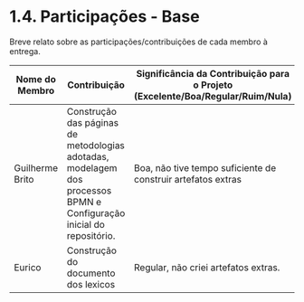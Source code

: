 # 1.4. Participações - Base

Breve relato sobre as participações/contribuições de cada membro à entrega. 

|Nome do Membro | Contribuição | Significância da Contribuição para o Projeto (Excelente/Boa/Regular/Ruim/Nula) |
| -- | -- | -- |
| Guilherme Brito  |  Construção das páginas de metodologias adotadas, modelagem dos processos BPMN e Configuração inicial do repositório. | Boa, não tive tempo suficiente de construir artefatos extras |
| Eurico  |  Construção do documento dos lexicos | Regular, não criei artefatos extras.|
